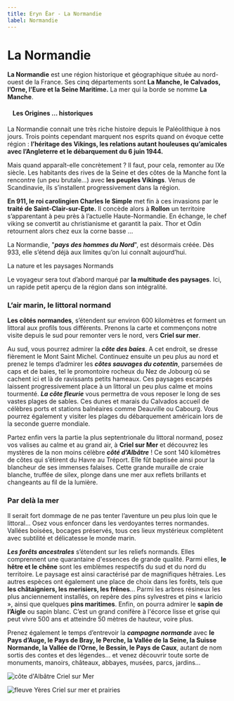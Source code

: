 ```yaml
---
title: Eryn Ëar - La Normandie
label: Normandie
---
```

<script>
    import Map from '../Map.svelte';
</script>

# La Normandie

**La Normandie** est une région historique et géographique située au nord-ouest de la France. Ses cinq départements sont **La Manche, le Calvados, l’Orne, l’Eure et la Seine Maritime.** La mer qui la borde se nomme **La Manche**.

<div style="float: left; margin: 0 .75rem .75rem 0;">
    <Map  
        coords={\[50.02777589, 1.31961465]}
        zoom={8}
        markers={\[]}
    />
</div>

#### **Les Origines … historiques**

La Normandie connait une très riche histoire depuis le Paléolithique à nos jours. Trois points cependant marquent nos esprits quand on évoque cette région : **l’héritage des Vikings, les relations autant houleuses qu’amicales avec l’Angleterre et le débarquement du 6 juin 1944.** 

Mais quand apparaît-elle concrètement ? Il faut, pour cela, remonter au IXe siècle. Les habitants des rives de la Seine et des côtes de la Manche font la rencontre (un peu brutale…) avec **les peuples Vikings**. Venus de Scandinavie, ils s’installent progressivement dans la région. 

**En 911, le roi carolingien Charles le Simple** met fin à ces invasions par le **traité de Saint-Clair-sur-Epte.** Il concède alors à **Rollon** un territoire s’apparentant à peu près à l’actuelle Haute-Normandie. En échange, le chef viking se convertit au christianisme et garantit la paix. Thor et Odin retournent alors chez eux la corne basse …

La Normandie, "***pays des hommes du Nord***", est désormais créée. Dès 933, elle s’étend déjà aux limites qu’on lui connaît aujourd’hui.

La nature et les paysages Normands 

Le voyageur sera tout d’abord marqué par **la multitude des paysages**. Ici, un rapide petit aperçu de la région dans son intégralité.

### L’air marin, le littoral normand

**Les côtés normandes**, s’étendent sur environ 600 kilomètres et forment un littoral aux profils tous différents. Prenons la carte et commençons notre visite depuis le sud pour remonter vers le nord, vers **Criel sur mer**.

Au sud, vous pourrez admirer la ***côte des baies***. A cet endroit, se dresse fièrement le Mont Saint Michel. Continuez ensuite un peu plus au nord et prenez le temps d’admirer les ***côtes sauvages du cotentin***, parsemées de caps et de baies, tel le promontoire rocheux du Nez de Jobourg où se cachent ici et là de ravissants petits hameaux. Ces paysages escarpés laissent progressivement place à un littoral un peu plus calme et moins tourmenté. ***La côte fleurie*** vous permettra de vous reposer le long de ses vastes plages de sables. Ces dunes et marais du Calvados accueil de célèbres ports et stations balnéaires comme Deauville ou Cabourg. Vous pourrez également y visiter les plages du débarquement américain lors de la seconde guerre mondiale.

Partez enfin vers la partie la plus septentrionale du littoral normand, posez vos valises au calme et au grand air, à **Criel sur Mer** et découvrez les mystères de la non moins célèbre ***côté d’Albâtre*** ! Ce sont 140 kilomètres de côtes qui s’étirent du Havre au Tréport. Elle fût baptisée ainsi pour la blancheur de ses immenses falaises. Cette grande muraille de craie blanche, truffée de silex, plonge dans une mer aux reflets brillants et changeants au fil de la lumière.

### Par delà la mer

Il serait fort dommage de ne pas tenter l’aventure un peu plus loin que le littoral… Osez vous enfoncer dans les verdoyantes terres normandes. Vallées boisées, bocages préservés, tous ces lieux mystérieux complètent avec subtilité et délicatesse le monde marin. 

***Les forêts ancestrales*** s’étendent sur les reliefs normands. Elles comprennent une quarantaine d'essences de grande qualité. Parmi elles, **le hêtre et le chêne** sont les emblèmes respectifs du sud et du nord du territoire. Le paysage est ainsi caractérisé par de magnifiques hêtraies. Les autres espèces ont également une place de choix dans les forêts, tels que **les châtaigniers, les merisiers, les frênes**... Parmi les arbres résineux les plus anciennement installés, on repère des pins sylvestres et pins « laricio », ainsi que quelques **pins maritimes**.  Enfin, on pourra admirer le **sapin de l’Aigle** ou sapin blanc. C’est un grand conifère à l'écorce lisse et grise qui peut vivre 500 ans et atteindre 50 mètres de hauteur, voire plus.

Prenez également le temps d’entrevoir la ***campagne normande*** avec **le Pays d’Auge, le Pays de Bray, le Perche, la Vallée de la Seine, la Suisse Normande, la Vallée de l’Orne, le Bessin, le Pays de Caux**, autant de nom sortis des contes et des légendes… et venez découvrir toute sorte de monuments, manoirs, châteaux, abbayes, musées, parcs, jardins… 

![côte d'Albâtre Criel sur Mer](/uploads/normandie_1.jpg)

![fleuve Yères Criel sur mer et prairies](/uploads/normandie_2.jpg)
